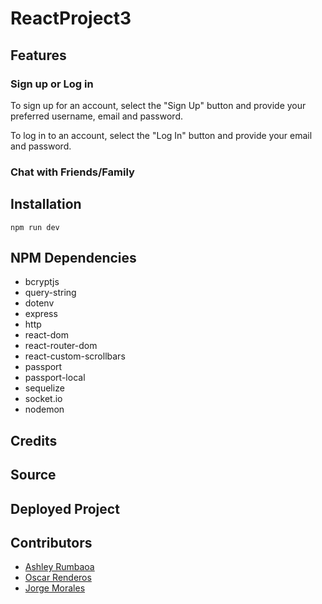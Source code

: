 # ReactProject3

## Features

### Sign up or Log in

To sign up for an account, select the "Sign Up" button and provide your preferred username, email and password.

To log in to an account, select the "Log In" button and provide your email and password.

### Chat with Friends/Family

## Installation

```npm run dev```

## NPM Dependencies

- bcryptjs
- query-string
- dotenv
- express
- http
- react-dom
- react-router-dom
- react-custom-scrollbars
- passport
- passport-local
- sequelize
- socket.io
- nodemon

## Credits

## Source

## Deployed Project

## Contributors

-  [Ashley Rumbaoa](https://github.com/anabee)
-  [Oscar Renderos](https://github.com/orenderos)
-  [Jorge Morales](https://github.com/jmorales113)

